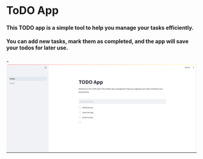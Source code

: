 # ToDO App

#### This TODO app is a simple tool to help you manage your tasks efficiently. 
#### You can add new tasks, mark them as completed, and the app will save your todos for later use.

-![img.png](img.png)

